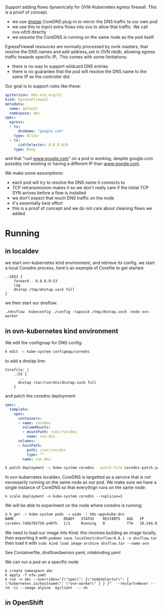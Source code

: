 Support adding flows dynamically for OVN-Kubernetes egress firewall. This is a proof of concept.

- we use [dnstap](https://coredns.io/plugins/dnstap/) CoreDNS plug-in to mirror the DNS traffic to our own pod
- we use this to inject extra flows into ovs to allow that traffic. We call ovs-ofctl directly
- we assume the CoreDNS is running on the same node as the pod itself.


EgressFirewall resources are normally processed by ovnk masters, that resolve the DNS names and add address_set in OVN nbdb, allowing egress traffic towards specific IP,. This comes with some limitations:
- there is no way to support wildcard DNS entries
- there is no guarantee that the pod will resolve the DNS name to the same IP as the controller did.


Our goal is to support rules like these:

```yaml
apiVersion: k8s.ovn.org/v1
kind: EgressFirewall
metadata:
  name: default
  namespace: abc
spec:
  egress:
  - to:
      dnsName: "google.com"
    type: Allow
  - to:
      cidrSelector: 0.0.0.0/0
    type: Deny
```

and that "curl www.google.com" on a pod is working, despite google.com possibly not existing or having a different IP than www.google.com.

We make some assumptions:
- each pod will try to resolve the DNS name it connects to
- TCP retransmission makes it so we don't really care if the initial TCP SYN arrives before a flow is installed
- we don't expect that much DNS traffic on the node
- it's essentially best effort
- this is a proof of concept and we do not care about cleaning flows we added



# Running

## in localdev

we start ovn-kubernetes kind environment, and retrieve its config.
we start a local Coredns process, here's an example of Corefile to get started:
```
.:1053 {
    forward . 8.8.8.8:53
    log
    dnstap /tmp/dnstap.sock full
}
```
we then start our dnsflow:

```
./dnsflow -kubeconfig ./config -tapsock /tmp/dnstap.sock -node ovn-worker
```

## in ovn-kubernetes kind environment

We edit the configmap for DNS config:

```bash
k edit -n kube-system configmap/coredns
```
to add a dnstap line:
```
Corefile: |
    .:53 {
      ...
      dnstap /var/run/dns/dnstap.sock full
    }
```


and patch the coredns deployment:

```yaml
spec:
  template:
    spec:
      containers:
      - name: coredns
        volumeMounts:
        - mountPath: /var/run/dns
          name: run-dns
      volumes:
      - hostPath:
          path: /var/run/dns
          type: ""
        name: run-dns
```

```bash
k patch deployment -n kube-system coredns --patch-file coredns-patch.yaml
```

In ovn-kubernetes localdev, CoreDNS is targetted as a service that is not necessarily running on the same node as our pod. We make sure we have a single instance of CoreDNS so that everythign runs on the same node:
```
k scale deployment -n kube-system coredns --replicas=1
```


We will be able to experiment on the node where coredns is running:

```bash
$ k get -n kube-system pods -o wide -l k8s-app=kube-dns
NAME                       READY   STATUS    RESTARTS   AGE   IP           NODE         NOMINATED NODE   READINESS GATES
coredns-7ddb785f56-p49fh   1/1     Running   0          77m   10.244.0.4   ovn-worker   <none>           <none>
```


We need to load our image into Kind:
this involves building an image locally, then  exporting it with 
```podman save localhost/dnsflow:0.0.1 -o dnsflow.tar```
then load it with ```sudo kind load image-archive dnsflow.tar --name ovn```

See Containerfile, dnsflowdaemon.yaml, rolebinding.yaml

We can run a pod on a specific node
```
k create namespace abc
k apply -f efw.yaml
k run -n abc --overrides="{\"spec\": {\"nodeSelector\": { \"kubernetes.io/hostname\": \"ovn-worker\" } } }"  --restart=Never --rm -ti --image alpine  myclient  -- sh
```

## in OpenShift


